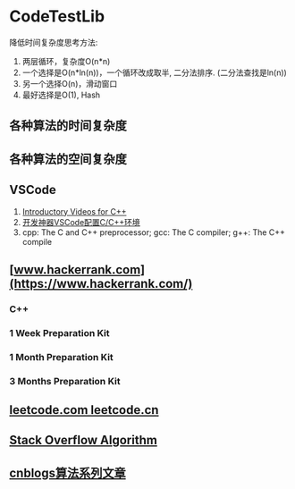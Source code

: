 # CodeTestLib
降低时间复杂度思考方法:
1. 两层循环，复杂度O(n*n)
2. 一个选择是O(n*ln(n))，一个循环改成取半, 二分法排序. (二分法查找是ln(n))
3. 另一个选择O(n)，滑动窗口
4. 最好选择是O(1), Hash

## 各种算法的时间复杂度

## 各种算法的空间复杂度

## VSCode
1. [Introductory Videos for C++](https://code.visualstudio.com/docs/cpp/introvideos-cpp)
2. [开发神器VSCode配置C/C++环境](https://mp.weixin.qq.com/s/H4WsUtequaO0vLuIBXLX7w)
3. cpp: The C and C++ preprocessor; gcc: The C compiler; g++: The C++ compile

## [www.hackerrank.com](https://www.hackerrank.com/)

### C++

### 1 Week Preparation Kit

### 1 Month Preparation Kit

### 3 Months Preparation Kit

## [leetcode.com  leetcode.cn](https://leetcode.com)

## [Stack Overflow Algorithm](https://devtut.github.io/algorithm/)

## [cnblogs算法系列文章](https://www.cnblogs.com/huansky/p/13488234.html)